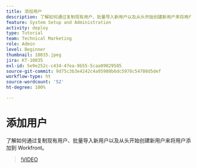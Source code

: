 ```yaml
---
title: 添加用户
description: 了解如何通过复制现有用户、批量导入新用户以及从头开始创建新用户来将用户添加到 Workfront。
feature: System Setup and Administration
activity: deploy
type: Tutorial
team: Technical Marketing
role: Admin
level: Beginner
thumbnail: 10035.jpeg
jira: KT-10035
exl-id: 5e9e252c-c434-47ea-9b55-5caa09029505
source-git-commit: 9d75c3b3e4242c4a95980b6dc5978c54708d5def
workflow-type: ht
source-wordcount: '52'
ht-degree: 100%

---
```


# 添加用户

了解如何通过复制现有用户、批量导入新用户以及从头开始创建新用户来将用户添加到 Workfront。

>[!VIDEO](https://video.tv.adobe.com/v/3427085/?quality=12&learn=on)


